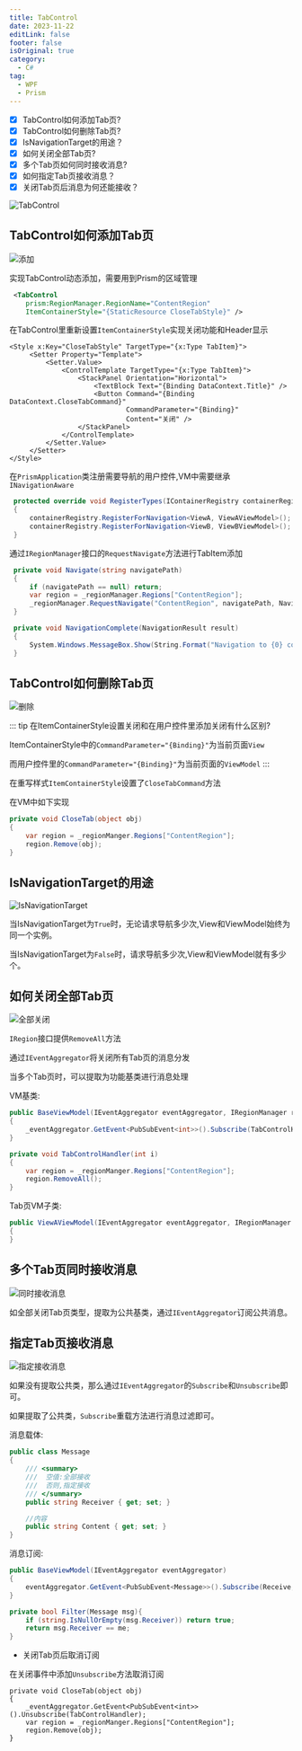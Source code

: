 ```yaml
---
title: TabControl
date: 2023-11-22
editLink: false
footer: false
isOriginal: true
category:
  - C#
tag:
  - WPF
  - Prism
---
```


- [x] TabControl如何添加Tab页?
- [x] TabControl如何删除Tab页?
- [x] IsNavigationTarget的用途？
- [x] 如何关闭全部Tab页?
- [x] 多个Tab页如何同时接收消息?
- [x] 如何指定Tab页接收消息？
- [x] 关闭Tab页后消息为何还能接收？

![TabControl](https://nas.ilyl.life:8092/wpf/tabcontrol.gif)

## TabControl如何添加Tab页

![添加](https://nas.ilyl.life:8092/wpf/tabcontrol1.gif)

实现TabControl动态添加，需要用到Prism的区域管理

```xml
 <TabControl
    prism:RegionManager.RegionName="ContentRegion"
    ItemContainerStyle="{StaticResource CloseTabStyle}" />
```

在TabControl里重新设置`ItemContainerStyle`实现关闭功能和Header显示

```xml{6-8}
<Style x:Key="CloseTabStyle" TargetType="{x:Type TabItem}">
     <Setter Property="Template">
         <Setter.Value>
             <ControlTemplate TargetType="{x:Type TabItem}">
                 <StackPanel Orientation="Horizontal">
                     <TextBlock Text="{Binding DataContext.Title}" />
                     <Button Command="{Binding DataContext.CloseTabCommand}"
                             CommandParameter="{Binding}"
                             Content="关闭" />
                 </StackPanel>
             </ControlTemplate>
         </Setter.Value>
     </Setter>
</Style>
```

在`PrismApplication`类注册需要导航的用户控件,VM中需要继承`INavigationAware`

```cs
 protected override void RegisterTypes(IContainerRegistry containerRegistry)
 {
     containerRegistry.RegisterForNavigation<ViewA, ViewAViewModel>();
     containerRegistry.RegisterForNavigation<ViewB, ViewBViewModel>();
 }
```

通过`IRegionManager`接口的`RequestNavigate`方法进行TabItem添加

```cs
 private void Navigate(string navigatePath)
 {
     if (navigatePath == null) return;
     var region = _regionManager.Regions["ContentRegion"];
     _regionManager.RequestNavigate("ContentRegion", navigatePath, NavigationComplete);
 }

 private void NavigationComplete(NavigationResult result)
 {
     System.Windows.MessageBox.Show(String.Format("Navigation to {0} complete. ", result.Context.Uri));
 }
```

## TabControl如何删除Tab页

![删除](https://nas.ilyl.life:8092/wpf/tabcontrol2.gif)

::: tip
在ItemContainerStyle设置关闭和在用户控件里添加关闭有什么区别?

ItemContainerStyle中的`CommandParameter="{Binding}"`为当前页面`View`

而用户控件里的`CommandParameter="{Binding}"`为当前页面的`ViewModel`
:::

在重写样式`ItemContainerStyle`设置了`CloseTabCommand`方法

在VM中如下实现

```cs
private void CloseTab(object obj)
{
    var region = _regionManger.Regions["ContentRegion"];
    region.Remove(obj);
}
```

## IsNavigationTarget的用途

![IsNavigationTarget](https://nas.ilyl.life:8092/wpf/tabcontrol3.gif)

当IsNavigationTarget为`True`时，无论请求导航多少次,View和ViewModel始终为同一个实例。

当IsNavigationTarget为`False`时，请求导航多少次,View和ViewModel就有多少个。

## 如何关闭全部Tab页

![全部关闭](https://nas.ilyl.life:8092/wpf/tabcontrol4.gif)

`IRegion`接口提供`RemoveAll`方法

通过`IEventAggregator`将关闭所有Tab页的消息分发

当多个Tab页时，可以提取为功能基类进行消息处理

VM基类:

```cs
public BaseViewModel(IEventAggregator eventAggregator, IRegionManager regionManger)
{
    _eventAggregator.GetEvent<PubSubEvent<int>>().Subscribe(TabControlHandler);
}

private void TabControlHandler(int i)
{
    var region = _regionManger.Regions["ContentRegion"];
    region.RemoveAll();
}
```

Tab页VM子类:

```cs
public ViewAViewModel(IEventAggregator eventAggregator, IRegionManager regionManager) : base(eventAggregator,regionManager)
{
}
```

## 多个Tab页同时接收消息

![同时接收消息](https://nas.ilyl.life:8092/wpf/tabcontrol5.gif)

如全部关闭Tab页类型，提取为公共基类，通过`IEventAggregator`订阅公共消息。

## 指定Tab页接收消息

![指定接收消息](https://nas.ilyl.life:8092/wpf/tabcontrol6.gif)

如果没有提取公共类，那么通过`IEventAggregator`的`Subscribe`和`Unsubscribe`即可。

如果提取了公共类，`Subscribe`重载方法进行消息过滤即可。

消息载体:

```cs
public class Message
{
    /// <summary>
    ///  空值:全部接收
    ///  否则,指定接收
    /// </summary>
    public string Receiver { get; set; }

    //内容
    public string Content { get; set; }
}
```

消息订阅:

```cs
public BaseViewModel(IEventAggregator eventAggregator)
{
    eventAggregator.GetEvent<PubSubEvent<Message>>().Subscribe(Receive, Filter);
}

private bool Filter(Message msg){
    if (string.IsNullOrEmpty(msg.Receiver)) return true;
    return msg.Receiver == me;
}
```

- 关闭Tab页后取消订阅

在关闭事件中添加`Unsubscribe`方法取消订阅

```cs{3}
private void CloseTab(object obj)
{
    _eventAggregator.GetEvent<PubSubEvent<int>>().Unsubscribe(TabControlHandler);
    var region = _regionManger.Regions["ContentRegion"];
    region.Remove(obj);
}
```
